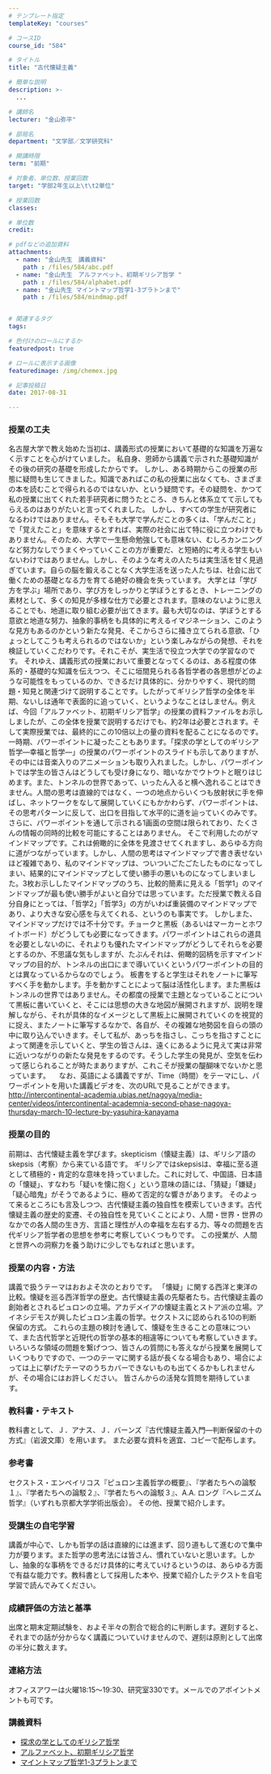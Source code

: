 ```yaml
---
# テンプレート指定
templateKey: "courses"

# コースID
course_id: "584"

# タイトル
title: "古代懐疑主義"

# 簡単な説明
description: >-
  ...

# 講師名
lecturer: "金山弥平"

# 部局名
department: "文学部／文学研究科"

# 開講時限
term: "前期"

# 対象者、単位数、授業回数
target: "学部2年生以上\t\t2単位"

# 授業回数
classes: 

# 単位数
credit: 

# pdfなどの追加資料
attachments: 
  - name: "金山先生　講義資料" 
    path : /files/584/abc.pdf
  - name: "金山先生　アルファベット、初期ギリシア哲学 " 
    path : /files/584/alphabet.pdf
  - name: "金山先生 マイントマップ哲学1-3プラトンまで" 
    path : /files/584/mindmap.pdf


# 関連するタグ
tags:

# 色付けのロールにするか
featuredpost: true

# ロールに表示する画像
featuredimage: /img/chemex.jpg

# 記事投稿日
date: 2017-08-31

---
```



### 授業の工夫
 名古屋大学で教え始めた当初は、講義形式の授業において基礎的な知識を万遍なく示すことを心がけていました。 私自身、恩師から講義で示された基礎知識がその後の研究の基礎を形成したからです。 しかし、ある時期からこの授業の形態に疑問も生じてきました。知識であればこの私の授業に出なくても、さまざまの本を読むことで得られるのではないか、という疑問です。その疑問を、かつて私の授業に出てくれた若手研究者に問うたところ、きちんと体系立てて示してもらえるのはありがたいと言ってくれました。 しかし、すべての学生が研究者になるわけではありません。そもそも大学で学んだことの多くは、「学んだこと」で「覚えたこと」を意味するとすれば、実際の社会に出て特に役に立つわけでもありません。そのため、大学で一生懸命勉強しても意味ない、むしろカンニングなど努力なしでうまくやっていくことの方が重要だ、と短絡的に考える学生もいないわけではありません。しかし、そのような考えの人たちは実生活を甘く見過ぎています。自らの脳を鍛えることなく大学生活を送った人たちは、社会に出て働くための基礎となる力を育てる絶好の機会を失っています。 大学とは「学び方を学ぶ」場所であり、学び方をしっかりと学ぼうとするとき、トレーニングの素材として、多くの知見が多様な仕方で必要とされます。意味のないように思えることでも、地道に取り組む必要が出てきます。最も大切なのは、学ぼうとする意欲と地道な努力、抽象的事柄をも具体的に考えるイマジネーション、このような見方もあるのかという新たな発見、そこからさらに掻き立てられる意欲、「ひょっとしてこうも考えられるのではないか」という楽しみながらの発想、それを検証していくこだわりです。それこそが、実生活で役立つ大学での学習なのです。 それゆえ、講義形式の授業において重要となってくるのは、ある程度の体系的・基礎的な知識を伝えつつ、そこに垣間見られる各哲学者の各思想がどのような可能性をもっているのか、できるだけ具体的に、分かりやすく、現代的問題・知見と関連づけて説明することです。したがってギリシア哲学の全体を半期、ないしは通年で表面的に追っていく、というようなことはしません。例えば、今回「アルファベット、初期ギリシア哲学」の授業の資料ファイルをお示ししましたが、この全体を授業で説明するだけでも、約2年は必要とされます。そして実際授業では、最終的にこの10倍以上の量の資料を配ることになるのです。 一時期、パワーポイントに凝ったこともあります。「探求の学としてのギリシア哲学―幸福と哲学―」の授業のパワーポイントのスライドも示してありますが、その中には音楽入りのアニメーションも取り入れました。しかし、パワーポイントでは学生の皆さんはどうしても受け身になり、暗いなかでウトウトと眠りはじめます。また、トンネルの世界であって、いったん入ると横へ逸れることはできません。人間の思考は直線的ではなく、一つの地点からいくつも放射状に手を伸ばし、ネットワークをなして展開していくにもかかわらず、パワーポイントは、その思考パターンに反して、出口を目指して水平的に道を辿っていくのみです。さらに、パワーポイントを通して示される1画面の空間は限られており、たくさんの情報の同時的比較を可能にすることはありません。 そこで利用したのがマインドマップです。これは俯瞰的に全体を見渡させてくれますし、あらゆる方向に道がつながっています。しかし、人間の思考はマインドマップで書き表せないほど複雑であり、私のマインドマップは、ついついごたごたしたものになってしまい、結果的にマインドマップとして使い勝手の悪いものになってしまいました。3枚お示ししたマインドマップのうち、比較的簡素に見える「哲学1」のマインドマップが最も使い勝手がよいと自分では思っています。ただ授業で教える自分自身にとっては、「哲学2」「哲学3」の方がいわば重装備のマインドマップであり、より大きな安心感を与えてくれる、というのも事実です。 しかしまた、マインドマップだけでは不十分です。チョークと黒板（あるいはマーカーとホワイトボード）がどうしても必要になってきます。パワーポイントはこれらの道具を必要としないのに、それよりも優れたマインドマップがどうしてそれらを必要とするのか、不思議な気もしますが、たぶんそれは、俯瞰的図柄を示すマインドマップの目的が、トンネルの出口にまで導いていくというパワーポイントの目的とは異なっているからなのでしょう。 板書をすると学生はそれをノートに筆写すべく手を動かします。手を動かすことによって脳は活性化します。また黒板はトンネルの世界ではありません。その都度の授業で主題となっていることについて黒板に書いていくと、そこには思想の大きな地図が展開されますが、説明を理解しながら、それが具体的なイメージとして黒板上に展開されていくのを視覚的に捉え、またノートに筆写するなかで、各自が、その複雑な地勢図を自らの頭の中に取り込んでいきます。そして私が、あっちを指さし、こっちを指さすことによって関連を示していくと、学生の皆さんは、遠くにあるように見えて実は非常に近いつながりの新たな発見をするのです。そうした学生の発見が、空気を伝わって感じられることが時たまありますが、これこそが授業の醍醐味でないかと思っています。 　なお、英語による講義ですが、Time（時間）をテーマにし、パワーポイントを用いた講義ビデオを、次のURLで見ることができます。 <http://intercontinental-academia.ubias.net/nagoya/media-center/videos/intercontinental-academnia-second-phase-nagoya-thursday-march-10-lecture-by-yasuhira-kanayama>


### 授業の目的
 前期は、古代懐疑主義を学びます。skepticism（懐疑主義）は、ギリシア語のskepsis（考察）から来ている語です。 ギリシアではskepsisは、幸福に至る道として積極的・肯定的な意味を持っていました。これに対して、中国語、日本語の「懐疑」、すなわち「疑いを懐に抱く」という意味の語には、「猜疑」「嫌疑」「疑心暗鬼」がそうであるように、極めて否定的な響きがあります。 そのよって来るところにも言及しつつ、古代懐疑主義の独自性を模索していきます。古代懐疑主義の歴史的変遷、その独自性を見ていくことにより、人間・世界・世界のなかでの各人間の生き方、言語と理性が人の幸福を左右する力、等々の問題を古代ギリシア哲学者の思想を参考に考察していくつもりです。 この授業が、人間と世界への洞察力を養う助けに少しでもなればと思います。 
### 授業の内容・方法
 講義で扱うテーマはおおよそ次のとおりです。 「懐疑」に関する西洋と東洋の比較。懐疑を巡る西洋哲学の歴史。古代懐疑主義の先駆者たち。古代懐疑主義の創始者とされるピュロンの立場。アカデメイアの懐疑主義とストア派の立場。アイネシデモスが興したピュロン主義の哲学。セクストスに認められる10の判断保留の方式。 これらの主題の検討を通して、懐疑を生きることの意味について、また古代哲学と近現代の哲学の基本的相違等についても考察していきます。 いろいろな領域の問題を繋げつつ、皆さんの質問にも答えながら授業を展開していくつもりですので、一つのテーマに関する話が長くなる場合もあり、場合によっては上に挙げたテーマのうちカバーできないものも出てくるかもしれませんが、その場合にはお許しください。 皆さんからの活発な質問を期待しています。 
### 教科書・テキスト
 教科書として、Ｊ．アナス、Ｊ．バーンズ『古代懐疑主義入門―判断保留の十の方式』（岩波文庫）を用います。 また必要な資料を適宜、コピーで配布します。 
### 参考書
 セクストス・エンペイリコス『ピュロン主義哲学の概要』、『学者たちへの論駁１』、『学者たちへの論駁２』、『学者たちへの論駁３』、A.A. ロング『ヘレニズム哲学』（いずれも京都大学学術出版会）。 その他、授業で紹介します。 
### 受講生の自宅学習
 講義が中心で、しかも哲学の話は直線的には進まず、回り道もして進むので集中力が要ります。また哲学の思考法には皆さん、慣れていないと思います。しかし、抽象的な事柄をできるだけ具体的に考えていけるというのは、あらゆる方面で有益な能力です。教科書として採用した本や、授業で紹介したテクストを自宅学習で読んでみてください。 
### 成績評価の方法と基準
 出席と期末定期試験を、およそ半々の割合で総合的に判断します。遅刻すると、それまでの話が分からなく講義についていけませんので、遅刻は原則として出席の半分に数えます。 
### 連絡方法
 オフィスアワーは火曜18:15～19:30、研究室330です。メールでのアポイントメントも可です。


### 講義資料
   - [探求の学としてのギリシア哲学](/files/584/abc.pdf)
- [アルファベット、初期ギリシア哲学](/files/584/alphabet.pdf)
- [マイントマップ哲学1-3プラトンまで](/files/584/mindmap.pdf)




